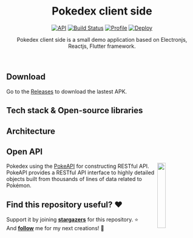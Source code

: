<h1 align="center">Pokedex client side</h1>

<p align="center">
  <a href="https://android-arsenal.com/api?level=21"><img alt="API" src="https://img.shields.io/badge/API-21%2B-brightgreen.svg?style=flat"/></a>
  <a href="https://github.com/skydoves/Pokedex/actions"><img alt="Build Status" src="https://github.com/skydoves/Pokedex/workflows/Android%20CI/badge.svg"/></a> 
  <a href="https://github.com/skydoves"><img alt="Profile" src="https://skydoves.github.io/badges/skydoves.svg"/></a> 
  <a href="https://app.netlify.com/sites/relaxed-blackwell-c5c15f/deploys">
    <img alt="Deploy" src="https://api.netlify.com/api/v1/badges/8b391171-a860-47e8-be6c-445cf4f32cdf/deploy-status">
  </a>
</p>

<p align="center">  
Pokedex client side is a small demo application based on Electronjs, Reactjs, Flutter framework.
</p>
</br>

<p align="center">
</p>

## Download

Go to the [Releases](https://bitbucket.org/im6h/pokedex_client) to download the lastest APK.

## Tech stack & Open-source libraries

## Architecture

## Open API

<img src="https://user-images.githubusercontent.com/24237865/83422649-d1b1d980-a464-11ea-8c91-a24fdf89cd6b.png" align="right" width="21%"/>

Pokedex using the [PokeAPI](https://pokeapi.co/) for constructing RESTful API.<br>
PokeAPI provides a RESTful API interface to highly detailed objects built from thousands of lines of data related to Pokémon.

## Find this repository useful? :heart:

Support it by joining **[stargazers](https://github.com/skydoves/Pokedex/stargazers)** for this repository. :star: <br>
And **[follow](https://github.com/skydoves)** me for my next creations! 🤩

